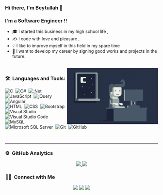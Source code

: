 ### Hi there, I'm Beytullah 👋

### I'm a Software Engineer !!

- 🎓 I started this business in my high school life ,
- ✍️ I code with love and pleasure ,
- 💡  I like to improve myself in this field in my spare time
- 💬 I want to develop my career by signing good works and projects in the future.
 
<br />

<img alt="Night Coding" src="https://raw.githubusercontent.com/AVS1508/AVS1508/master/assets/Night-Coding.gif" align="right"/>

### 🛠 &nbsp;Languages and Tools:

![C](https://img.shields.io/badge/-C-05122A?style=flat&logo=C&logoColor=A8B9CC)&nbsp;
![C#](https://img.shields.io/badge/-C%20Sharp-142035?style=flat&logo=C&logoColor=#239120)&nbsp;
![.Net](https://img.shields.io/badge/-.NET-142035?style=flat&logo=.NET&logoColor=512BD4)\
![JavaScript](https://img.shields.io/badge/-JavaScript-05122A?style=flat&logo=javascript)&nbsp;
![jQuery](https://img.shields.io/badge/-jQuery-05122A?style=flat&logo=jQuery&logoColor=0769AD)&nbsp;
![Angular](https://img.shields.io/badge/-Angular-05122A?style=flat&logo=Angular&logoColor=#DD0031)\
![HTML](https://img.shields.io/badge/-HTML-05122A?style=flat&logo=HTML5)&nbsp;
![CSS](https://img.shields.io/badge/-CSS-05122A?style=flat&logo=CSS3&logoColor=1572B6)&nbsp;
![Bootstrap](https://img.shields.io/badge/-Bootstrap-05122A?style=flat&logo=bootstrap&logoColor=563D7C)\
![Visual Studio](https://img.shields.io/badge/-Visual%20Studio-05122A?style=flat&logo=visual-studio&logoColor=5C2D91)&nbsp;
![Visual Studio Code](https://img.shields.io/badge/-Visual%20Studio%20Code-05122A?style=flat&logo=visual-studio-code&logoColor=007ACC)\
![MySQL](https://img.shields.io/badge/-MySQL-05122A?style=flat&logo=MySQL&logoColor=white)&nbsp;
![Microsoft SQL Server](https://img.shields.io/badge/-Microsoft%20SQL%20Server-05122A?style=flat&logo=microsoft-sql-server&logoColor=CC2927)&nbsp;
![Git](https://img.shields.io/badge/-Git-05122A?style=flat&logo=git)&nbsp;
![GitHub](https://img.shields.io/badge/-GitHub-05122A?style=flat&logo=github)&nbsp;

<br />

---

### ⚙️ &nbsp;GitHub Analytics

<p align="center">
<a href="https://github.com/AVS1508">
  <img height="180em" src="https://github-readme-stats-eight-theta.vercel.app/api?username=tiryakibeytullah&show_icons=true&theme=algolia&include_all_commits=true&count_private=true"/>
  <img height="180em" src="https://github-readme-stats-eight-theta.vercel.app/api/top-langs/?username=tiryakibeytullah&layout=compact&langs_count=8&theme=algolia"/>
</a>
</p>


### 🤝🏻 &nbsp;Connect with Me

<p align="center">
<a href="https://www.linkedin.com/in/beytullah-tiryaki-a98b98177/"><img src="https://img.shields.io/badge/-Beytullah%20Tiryaki%20-0077B5?style=flat&logo=Linkedin&logoColor=white"/></a>
<a href="mailto:tiryakibeytullah10@gmail.com"><img src="https://img.shields.io/badge/-tiryakibeytullah10@gmail.com-D14836?style=flat&logo=Gmail&logoColor=white"/></a>
<a href="https://www.instagram.com/beytullahtryk/?hl=tr"><img src="https://img.shields.io/badge/-@tiryakibeytullah-E4405F?style=flat&logo=Instagram&logoColor=white"/></a>
</p>


